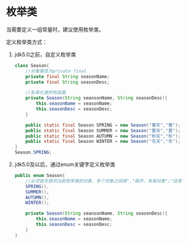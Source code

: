 <!--
 * @Author: ZhXZhao
 * @Date: 2022-02-23 14:30:59
 * @LastEditors: ZhXZhao
 * @LastEditTime: 2022-02-23 15:37:12
 * @Description: file content
-->

# 枚举类

当需要定义一组常量时，建议使用枚举类。

定义枚举类方式：
1. jdk5.0之前，自定义枚举类
   ```java
   class Season{
       //对象属性为private final
       private final String seasonName;
       private final String seasonDesc;

       //私有化类的构造器
       private Season(String seansonName, String seasonDesc){
           this.seasonName = seasonName;
           this.seasonDesc = seasonDesc;
       }

       public static final Season SPRING = new Season("春天","春");
       public static final Season SUMMER = new Season("夏天","夏");
       public static final Season AUTUMN = new Season("秋天","秋");
       public static final Season WINTER = new Season("冬天","冬");
   }
   Season.SPRING;
   ```
2. jdk5.0及以后，通过enum关键字定义枚举类
   ```java
   public enum Season{
       //必须首先提供当前枚举类的对象，多个对象之间用","隔开，末尾对象";"结束
       SPRING(),
       SUMMER(),
       AUTUMN(),
       WINTER();

       private Season(String seansonName, String seasonDesc){
           this.seasonName = seasonName;
           this.seasonDesc = seasonDesc;
       }
   }
   ```
